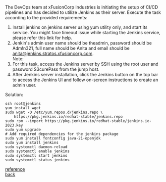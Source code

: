 The DevOps team at xFusionCorp Industries is initiating the setup of CI/CD pipelines and has decided to utilize Jenkins as their server. Execute the task according to the provided requirements:  
1. Install jenkins on jenkins server using yum utility only, and start its service. You might face timeout issue while starting the Jenkins service, please refer this link for help.  
2. Jenkin's admin user name should be theadmin, password should be Adm!n321, full name should be Anita and email should be anita@jenkins.stratos.xfusioncorp.com.  
Note:  
1. For this task, access the Jenkins server by SSH using the root user and password S3curePass from the jump host.  
2. After Jenkins server installation, click the Jenkins button on the top bar to access the Jenkins UI and follow on-screen instructions to create an admin user.

Solution:  
```
ssh root@jenkins
yum install wget
sudo wget -O /etc/yum.repos.d/jenkins.repo \
    https://pkg.jenkins.io/redhat-stable/jenkins.repo
sudo rpm --import https://pkg.jenkins.io/redhat-stable/jenkins.io-2023.key
sudo yum upgrade
# Add required dependencies for the jenkins package
sudo yum install fontconfig java-21-openjdk
sudo yum install jenkins
sudo systemctl daemon-reload
sudo systemctl enable jenkins
sudo systemctl start jenkins
sudo systemctl status jenkins
```
[reference](https://www.jenkins.io/doc/book/installing/linux/#red-hat-centos)  
[back](https://github.com/MederD/Kodekloud-Engineer-Task)
